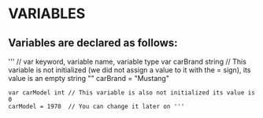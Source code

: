 # VARIABLES

## Variables are declared as follows:
''' // var keyword, variable name, variable type
	var carBrand string // This variable is not initialized (we did not assign a value to it with the = sign), its value is an empty string ""
	carBrand = "Mustang"

	var carModel int // This variable is also not initialized its value is 0
	carModel = 1970  // You can change it later on '''
